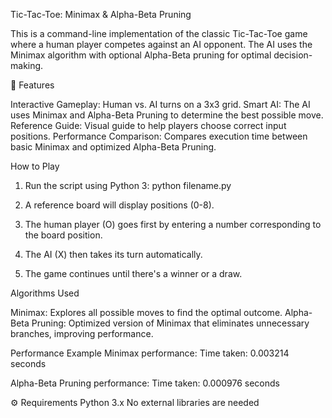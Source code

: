 Tic-Tac-Toe: Minimax & Alpha-Beta Pruning

This is a command-line implementation of the classic Tic-Tac-Toe game where a human player competes against an AI opponent. The AI uses the Minimax algorithm with optional Alpha-Beta pruning for optimal decision-making.

📌 Features

Interactive Gameplay: Human vs. AI turns on a 3x3 grid.
Smart AI: The AI uses Minimax and Alpha-Beta Pruning to determine the best possible move.
Reference Guide: Visual guide to help players choose correct input positions.
Performance Comparison: Compares execution time between basic Minimax and optimized Alpha-Beta Pruning.


How to Play

1. Run the script using Python 3:
   python filename.py
  

2. A reference board will display positions (0-8).

3. The human player (O) goes first by entering a number corresponding to the board position.

4. The AI (X) then takes its turn automatically.

5. The game continues until there's a winner or a draw.


Algorithms Used

Minimax: Explores all possible moves to find the optimal outcome.
Alpha-Beta Pruning: Optimized version of Minimax that eliminates unnecessary branches, improving performance.

Performance Example
   Minimax performance:
      Time taken: 0.003214 seconds

   Alpha-Beta Pruning performance:
      Time taken: 0.000976 seconds

⚙️ Requirements
   Python 3.x
   No external libraries are needed

